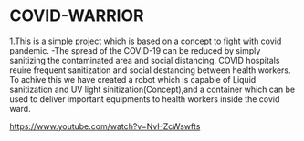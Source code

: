 # COVID-WARRIOR
1.This is a simple project which is based on a concept to fight with covid pandemic.
  -The spread of the COVID-19 can be reduced by simply sanitizing the contaminated area and social distancing.
  COVID hospitals reuire frequent sanitization and social destancing between health workers.
  To achive this we have created a robot which is capable of Liquid sanitization and UV light sinitization(Concept),and a container which can be used to deliver important 
   equipments to health workers inside the covid ward.
  
  https://www.youtube.com/watch?v=NvHZcWswfts
